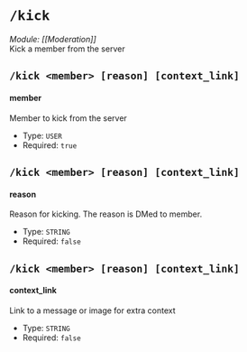 # `/kick`
*Module: [[Moderation]]*<br>
Kick a member from the server
## `/kick <member> [reason] [context_link]`
#### member
Member to kick from the server
- Type: `USER`
- Required: `true`
## `/kick <member> [reason] [context_link]`
#### reason
Reason for kicking. The reason is DMed to member.
- Type: `STRING`
- Required: `false`
## `/kick <member> [reason] [context_link]`
#### context_link
Link to a message or image for extra context
- Type: `STRING`
- Required: `false`